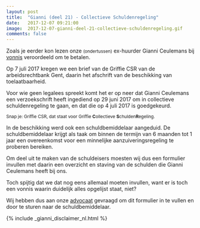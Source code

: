 ```yaml
---
layout: post
title:  "Gianni (deel 21) - Collectieve Schuldenregeling"
date:   2017-12-07 09:21:00
image:  2017-12-07-gianni-deel-21-collectieve-schuldenregeling.gif
comments: false
---
```

Zoals je eerder kon lezen  onze <small class="text-muted">(ondertussen)</small> ex-huurder<span class="hidden" itemscope itemtype="http://schema.org/Person"> <span itemprop="givenName">Gianni</span> <span itemprop="familyName">Ceulemans</span></span> 
bij [vonnis](/blog/2017/11/gianni-deel-17-het-vonnis) veroordeeld om te betalen.

Op 7 juli 2017 kregen we een brief van de Griffie CSR van de arbeidsrechtbank Gent, daarin het afschrift van 
de beschikking van toelaatbaarheid.

Voor wie geen legalees spreekt komt het er op neer dat <span itemscope itemtype="http://schema.org/Person"><span itemprop="givenName">Gianni</span> <span class="hidden" itemprop="familyName">Ceulemans</span></span> 
een verzoekschrift heeft ingediend op 29 juni 2017 om in collectieve schuldenregeling te gaan, en dat die op 4 juli 2017 
is goedgekeurd.

<small class="text-muted">Snap je: Griffie CSR, dat staat voor Griffie **C**ollectieve **S**chulden**R**egeling.</small>

In de beschikking werd ook een schuldbemiddelaar aangeduid. De schuldbemiddelaar krijgt als taak om binnen de termijn 
van 6 maanden tot 1 jaar een overeenkomst voor een minnelijke aanzuiveringsregeling te proberen bereiken.

Om deel uit te maken van de schuldeisers moesten wij dus een formulier invullen met daarin een overzicht en staving
van de schulden die <span itemscope itemtype="http://schema.org/Person"><span itemprop="givenName">Gianni</span> <span class="hidden" itemprop="familyName">Ceulemans</span></span> 
heeft bij ons. 

Toch spijtig dat we dat nog eens allemaal moeten invullen, want er is toch een vonnis waarin duidelijk alles opgelijst staat, niet?

Wij hebben dus aan onze [advocaat](/blog/2017/11/gianni-deel-15-een-advocaat-beter-vroeg-dan-laat) gevraagd om dit 
formulier in te vullen en door te sturen naar de schuldbemiddelaar.

{% include _gianni_disclaimer_nl.html %}
